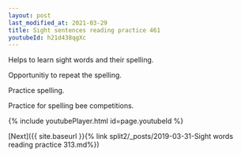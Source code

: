 ```yaml
---
layout: post
last_modified_at: 2021-03-29
title: Sight sentences reading practice 461
youtubeId: h21d438qgXc
---
```

 
 
Helps to learn sight words and their spelling.

Opportunitiy to repeat the spelling. 

Practice spelling. 
 
Practice for spelling bee competitions. 
 
{% include youtubePlayer.html id=page.youtubeId %}
 
 

[Next]({{ site.baseurl }}{% link  split2/_posts/2019-03-31-Sight words reading practice 313.md%})
 
